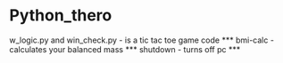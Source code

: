 # Python_thero
w_logic.py and win_check.py  - is a tic tac toe game code ***
bmi-calc - calculates your balanced mass ***
shutdown - turns off pc ***
